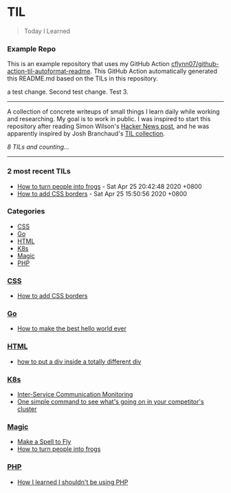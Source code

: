 # TIL
> Today I Learned

### Example Repo  
  
This is an example repository that uses my GitHub Action
[cflynn07/github-action-til-autoformat-readme][3]. This GitHub Action
automatically generated this README.md based on the TILs in this repository.

a test change. Second test change. Test 3.

---

A collection of concrete writeups of small things I learn daily while working
and researching. My goal is to work in public. I was inspired to start this
repository after reading Simon Wilson's [Hacker News post][1], and he was
apparently inspired by Josh Branchaud's [TIL collection][2].


_8 TILs and counting..._

---

### 2 most recent TILs

- [How to turn people into frogs](Magic/turn-people-into-frogs.md) - Sat Apr 25 20:42:48 2020 +0800
- [How to add CSS borders](CSS/how-to-add-borders.md) - Sat Apr 25 15:50:56 2020 +0800

### Categories

- [CSS](#CSS)
- [Go](#Go)
- [HTML](#HTML)
- [K8s](#K8s)
- [Magic](#Magic)
- [PHP](#PHP)

### [CSS](#CSS)
- [How to add CSS borders](CSS/how-to-add-borders.md)

### [Go](#Go)
- [How to make the best hello world ever](Go/the-best-hello-world-ever.md)

### [HTML](#HTML)
- [how to put a div inside a totally different div](HTML/div-within-a-div.md)

### [K8s](#K8s)
- [Inter-Service Communication Monitoring](K8s/inter-service-communication-monitoring.md)
- [One simple command to see what's going on in your competitor's cluster](K8s/spy-on-your-competitors-clusters.md)

### [Magic](#Magic)
- [Make a Spell to Fly](Magic/make-a-spell-to-fly.md)
- [How to turn people into frogs](Magic/turn-people-into-frogs.md)

### [PHP](#PHP)
- [How I learned I shouldn't be using PHP](PHP/how-I-learned-PHP-is-terrible.md)

[1]: https://simonwillison.net/2020/Apr/20/self-rewriting-readme/
[2]: https://github.com/jbranchaud/til
[3]: https://github.com/cflynn07/github-action-til-autoformat-readme

